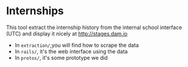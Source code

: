 Internships
============

This tool extract the internship history from the internal school interface (UTC) and display it nicely at http://stages.dam.io


- In `extraction/`,you will find how to scrape the data
- In `rails/`, it's the web interface using the data
- In `protos/`, it's some prototype we did


